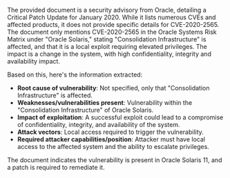 The provided document is a security advisory from Oracle, detailing a Critical Patch Update for January 2020. While it lists numerous CVEs and affected products, it does not provide specific details for CVE-2020-2565. The document only mentions CVE-2020-2565 in the Oracle Systems Risk Matrix under "Oracle Solaris," stating "Consolidation Infrastructure" is affected, and that it is a local exploit requiring elevated privileges. The impact is a change in the system, with high confidentiality, integrity and availability impact.

Based on this, here's the information extracted:

*   **Root cause of vulnerability**: Not specified, only that "Consolidation Infrastructure" is affected.
*   **Weaknesses/vulnerabilities present**: Vulnerability within the "Consolidation Infrastructure" of Oracle Solaris.
*   **Impact of exploitation**:  A successful exploit could lead to a compromise of confidentiality, integrity, and availability of the system.
*   **Attack vectors**: Local access required to trigger the vulnerability.
*   **Required attacker capabilities/position**: Attacker must have local access to the affected system and the ability to escalate privileges.

The document indicates the vulnerability is present in Oracle Solaris 11, and a patch is required to remediate it.